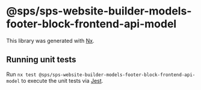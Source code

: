 # @sps/sps-website-builder-models-footer-block-frontend-api-model

This library was generated with [Nx](https://nx.dev).

## Running unit tests

Run `nx test @sps/sps-website-builder-models-footer-block-frontend-api-model` to execute the unit tests via [Jest](https://jestjs.io).

